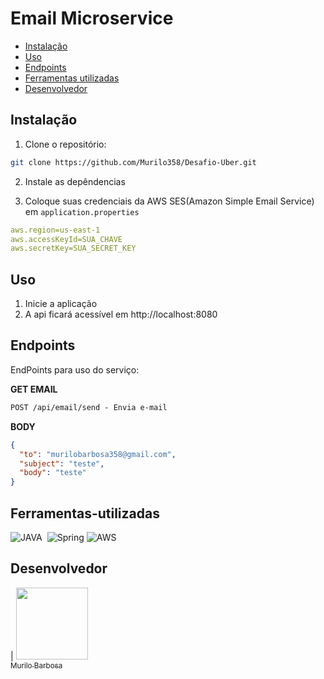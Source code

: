# Email Microservice


- [Instalação](#Instalação)
- [Uso](#Uso)
- [Endpoints](#Endpoints)
- [Ferramentas utilizadas](#Ferramentas-utilizadas)
- [Desenvolvedor](#Desenvolvedor)

## Instalação

1. Clone o repositório:

```bash
git clone https://github.com/Murilo358/Desafio-Uber.git
```

2. Instale as depêndencias

3. Coloque suas credenciais da AWS SES(Amazon Simple Email Service) em  `application.properties` 

```yaml
aws.region=us-east-1
aws.accessKeyId=SUA_CHAVE
aws.secretKey=SUA_SECRET_KEY
```
## Uso

1. Inicie a aplicação
2. A api ficará acessível em http://localhost:8080

## Endpoints
EndPoints para uso do serviço:

**GET EMAIL**
```markdown
POST /api/email/send - Envia e-mail
```

**BODY**
```json
{
  "to": "murilobarbosa358@gmail.com",
  "subject": "teste",
  "body": "teste"
}
```

## Ferramentas-utilizadas

![JAVA](https://img.shields.io/badge/-JAVA-0D1117?style=for-the-badge&logo=openjdk&labelColor=0D1117)&nbsp;
![Spring](https://img.shields.io/badge/spring-%236DB33F.svg?style=for-the-badge&logo=spring&logoColor=white)
![AWS](https://img.shields.io/badge/AWS-%23FF9900.svg?style=for-the-badge&logo=amazon-aws&logoColor=white)

###


## Desenvolvedor

| [<img src="https://avatars.githubusercontent.com/u/111542827?v=4" width=115><br><sub>Murilo Barbosa</sub>](https://github.com/Murilo358) 

